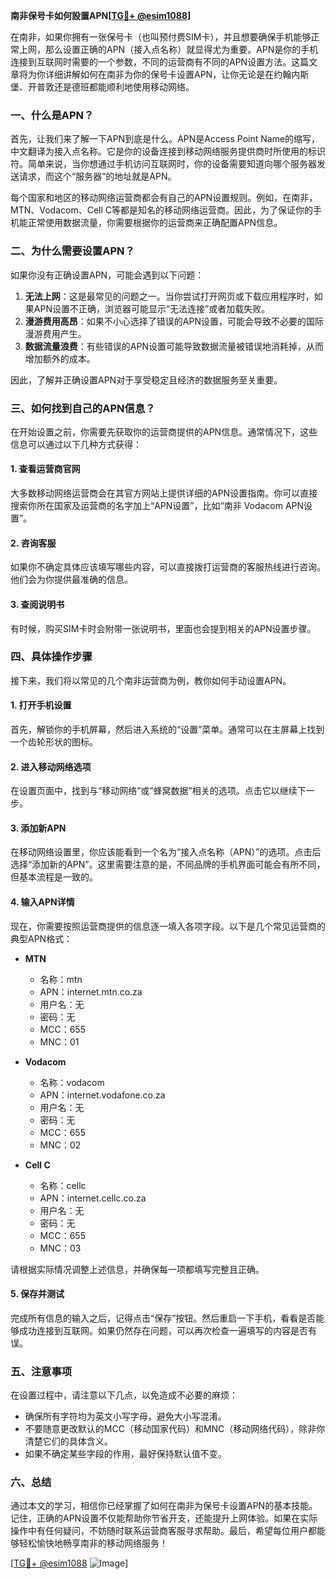 **南非保号卡如何設置APN[[TG💪+ @esim1088](https://t.me/s/esim1088)]**

在南非，如果你拥有一张保号卡（也叫预付费SIM卡），并且想要确保手机能够正常上网，那么设置正确的APN（接入点名称）就显得尤为重要。APN是你的手机连接到互联网时需要的一个参数，不同的运营商有不同的APN设置方法。这篇文章将为你详细讲解如何在南非为你的保号卡设置APN，让你无论是在约翰内斯堡、开普敦还是德班都能顺利地使用移动网络。

### 一、什么是APN？

首先，让我们来了解一下APN到底是什么。APN是Access Point Name的缩写，中文翻译为接入点名称。它是你的设备连接到移动网络服务提供商时所使用的标识符。简单来说，当你想通过手机访问互联网时，你的设备需要知道向哪个服务器发送请求，而这个“服务器”的地址就是APN。

每个国家和地区的移动网络运营商都会有自己的APN设置规则。例如，在南非，MTN、Vodacom、Cell C等都是知名的移动网络运营商。因此，为了保证你的手机能正常使用数据流量，你需要根据你的运营商来正确配置APN信息。

### 二、为什么需要设置APN？

如果你没有正确设置APN，可能会遇到以下问题：
1. **无法上网**：这是最常见的问题之一。当你尝试打开网页或下载应用程序时，如果APN设置不正确，浏览器可能显示“无法连接”或者加载失败。
2. **漫游费用高昂**：如果不小心选择了错误的APN设置，可能会导致不必要的国际漫游费用产生。
3. **数据流量浪费**：有些错误的APN设置可能导致数据流量被错误地消耗掉，从而增加额外的成本。

因此，了解并正确设置APN对于享受稳定且经济的数据服务至关重要。

### 三、如何找到自己的APN信息？

在开始设置之前，你需要先获取你的运营商提供的APN信息。通常情况下，这些信息可以通过以下几种方式获得：

#### 1. 查看运营商官网
大多数移动网络运营商会在其官方网站上提供详细的APN设置指南。你可以直接搜索你所在国家及运营商的名字加上“APN设置”，比如“南非 Vodacom APN设置”。

#### 2. 咨询客服
如果你不确定具体应该填写哪些内容，可以直接拨打运营商的客服热线进行咨询。他们会为你提供最准确的信息。

#### 3. 查阅说明书
有时候，购买SIM卡时会附带一张说明书，里面也会提到相关的APN设置步骤。

### 四、具体操作步骤

接下来，我们将以常见的几个南非运营商为例，教你如何手动设置APN。

#### 1. 打开手机设置
首先，解锁你的手机屏幕，然后进入系统的“设置”菜单。通常可以在主屏幕上找到一个齿轮形状的图标。

#### 2. 进入移动网络选项
在设置页面中，找到与“移动网络”或“蜂窝数据”相关的选项。点击它以继续下一步。

#### 3. 添加新APN
在移动网络设置里，你应该能看到一个名为“接入点名称（APN）”的选项。点击后选择“添加新的APN”。这里需要注意的是，不同品牌的手机界面可能会有所不同，但基本流程是一致的。

#### 4. 输入APN详情
现在，你需要按照运营商提供的信息逐一填入各项字段。以下是几个常见运营商的典型APN格式：

- **MTN**
  - 名称：mtn
  - APN：internet.mtn.co.za
  - 用户名：无
  - 密码：无
  - MCC：655
  - MNC：01

- **Vodacom**
  - 名称：vodacom
  - APN：internet.vodafone.co.za
  - 用户名：无
  - 密码：无
  - MCC：655
  - MNC：02

- **Cell C**
  - 名称：cellc
  - APN：internet.cellc.co.za
  - 用户名：无
  - 密码：无
  - MCC：655
  - MNC：03

请根据实际情况调整上述信息，并确保每一项都填写完整且正确。

#### 5. 保存并测试
完成所有信息的输入之后，记得点击“保存”按钮。然后重启一下手机，看看是否能够成功连接到互联网。如果仍然存在问题，可以再次检查一遍填写的内容是否有误。

### 五、注意事项

在设置过程中，请注意以下几点，以免造成不必要的麻烦：
- 确保所有字符均为英文小写字母，避免大小写混淆。
- 不要随意更改默认的MCC（移动国家代码）和MNC（移动网络代码），除非你清楚它们的具体含义。
- 如果不确定某些字段的作用，最好保持默认值不变。

### 六、总结

通过本文的学习，相信你已经掌握了如何在南非为保号卡设置APN的基本技能。记住，正确的APN设置不仅能帮助你节省开支，还能提升上网体验。如果在实际操作中有任何疑问，不妨随时联系运营商客服寻求帮助。最后，希望每位用户都能够轻松愉快地畅享南非的移动网络服务！

[[TG💪+ @esim1088](https://t.me/s/esim1088) ![Image](https://i.postimg.cc/4NQfJmqS/Snipaste-2025-05-13-00-14-12.png)]